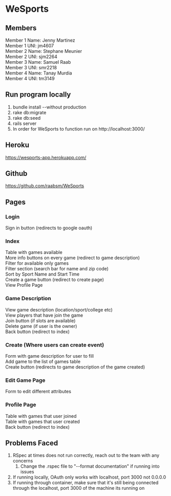 # WeSports

## <b>Members</b></br>
Member 1 Name: Jenny Martinez</br>
Member 1 UNI: jm4607</br>
Member 2 Name: Stephane Meunier</br>
Member 2 UNI: sjm2264</br>
Member 3 Name: Samuel Raab</br>
Member 3 UNI: smr2218</br>
Member 4 Name: Tanay Murdia</br>
Member 4 UNI: tm3149</br>

## Run program locally
1. bundle install --without production
2. rake db:migrate
3. rake db:seed
4. rails server
5. In order for WeSports to function run on http://localhost:3000/

## Heroku
https://wesports-app.herokuapp.com/

## Github
https://github.com/raabsm/WeSports

## Pages </br>
### Login </br>
Sign in button (redirects to google oauth) </br>
### Index </br>
Table with games available </br>
More info buttons on every game (redirect to game description) </br>
Filter for available only games </br>
Filter section (search bar for name and zip code) </br>
Sort by Sport Name and Start Time </br>
Create a game button (redirect to create page) </br>
View Profile Page </br>
### Game Description </br>
View game description (location/sport/college etc) </br>
View players that have join the game </br>
Join button (if slots are available) </br>
Delete game (if user is the owner) </br>
Back button (redirect to index) </br>
### Create (Where users can create event) </br>
Form with game description for user to fill </br>
Add game to the list of games table </br>
Create button (redirects to game description of the game created) </br>
### Edit Game Page </br>
Form to edit different attributes </br>
### Profile Page </br>
Table with games that user joined </br>
Table with games that user created </br>
Back button (redirect to index) </br>

## Problems Faced
1. RSpec at times does not run correctly, reach out to the team with any concerns
   1. Change the .rspec file to "--format documentation" if running into issues
2. If running locally, OAuth only works with localhost, port 3000 not 0.0.0.0
3. If running through container, make sure that it's still being connected through the localhost, port 3000 of the machine its running on
